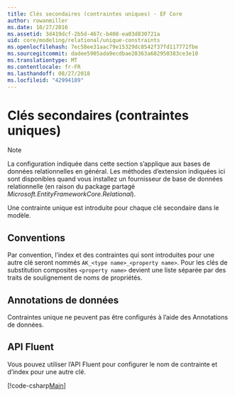 ```yaml
---
title: Clés secondaires (contraintes uniques) - EF Core
author: rowanmiller
ms.date: 10/27/2016
ms.assetid: 3d419dcf-2b5d-467c-b408-ea03d830721a
uid: core/modeling/relational/unique-constraints
ms.openlocfilehash: 7ec58ee31aac79e15329dc8542f37fd117772fbe
ms.sourcegitcommit: dadee5905ada9ecdbae28363a682950383ce3e10
ms.translationtype: MT
ms.contentlocale: fr-FR
ms.lasthandoff: 08/27/2018
ms.locfileid: "42994189"
---
```

# <a name="alternate-keys-unique-constraints"></a>Clés secondaires (contraintes uniques)

> [!NOTE]  
> La configuration indiquée dans cette section s’applique aux bases de données relationnelles en général. Les méthodes d’extension indiquées ici sont disponibles quand vous installez un fournisseur de base de données relationnelle (en raison du package partagé *Microsoft.EntityFrameworkCore.Relational*).

Une contrainte unique est introduite pour chaque clé secondaire dans le modèle.

## <a name="conventions"></a>Conventions

Par convention, l’index et des contraintes qui sont introduites pour une autre clé seront nommés `AK_<type name>_<property name>`. Pour les clés de substitution composites `<property name>` devient une liste séparée par des traits de soulignement de noms de propriétés.

## <a name="data-annotations"></a>Annotations de données

Contraintes unique ne peuvent pas être configurés à l’aide des Annotations de données.

## <a name="fluent-api"></a>API Fluent

Vous pouvez utiliser l’API Fluent pour configurer le nom de contrainte et d’index pour une autre clé.

[!code-csharp[Main](../../../../samples/core/Modeling/FluentAPI/Samples/Relational/AlternateKeyName.cs?name=Model&highlight=9)]
